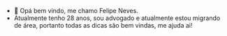 - 👋 Opá bem vindo, me chamo Felipe Neves.
-   Atualmente tenho 28 anos, sou advogado e atualmente estou migrando de área, portanto todas as dicas são bem vindas, me ajuda ai!  

<!---
Xavecofsn/Xavecofsn is a ✨ special ✨ repository because its `README.md` (this file) appears on your GitHub profile.
You can click the Preview link to take a look at your changes.
--->
